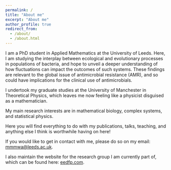 ```yaml
---
permalink: /
title: "About me"
excerpt: "About me"
author_profile: true
redirect_from: 
  - /about/
  - /about.html
---
```


I am a PhD student in Applied Mathematics at the University of Leeds. Here, I am studying the interplay between ecological and evolutionary processes in populations of bacteria, and hope to unveil a deeper understanding of how fluctuations can impact the outcomes of such systems. These findings are relevant to the global issue of antimicrobial resistance (AMR), and so could have implications for the clinical use of antimicrobials.

I undertook my graduate studies at the University of Manchester in Theoretical Physics, which leaves me now feeling like a physicist disguised as a mathematician. 

My main research interests are in mathematical biology, complex systems, and statistical physics.

Here you will find everything to do with my publications, talks, teaching, and anything else I think is worthwhile having on here!

If you would like to get in contact with me, please do so on my email: mmmwa@leeds.ac.uk.

I also maintain the website for the research group I am currently part of, which can be found here: [eedfp.com](https://eedfp.com).
